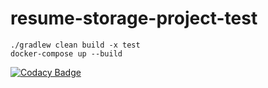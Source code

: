 ﻿# resume-storage-project-test

    ./gradlew clean build -x test
    docker-compose up --build

[![Codacy Badge](https://app.codacy.com/project/badge/Grade/4c635b307ce54f6e950731a6a4bc7ca7)](https://www.codacy.com/gh/arthurstrokov/resume-storage-project/dashboard?utm_source=github.com&amp;utm_medium=referral&amp;utm_content=arthurstrokov/resume-storage-project&amp;utm_campaign=Badge_Grade)
